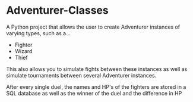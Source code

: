 # Adventurer-Classes
A Python project that allows the user to create Adventurer instances of varying types, such as a...
- Fighter
- Wizard 
- Thief

This also allows you to simulate fights between these instances as well as simulate tournaments between several Adventurer instances.

After every single duel, the names and HP's of the fighters are stored in a SQL database as well as the winner of the duel and the difference in HP

